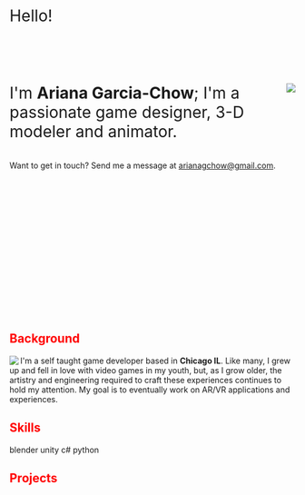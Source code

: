 \
\
\
\
\
\
<span style="font-size:2em">Hello!</span>
\
\
\
\
\
\
\
<img align="right" src="tbd">
<span style="font-size:2em">I'm **Ariana Garcia-Chow**; I'm a passionate game designer, 3-D modeler and animator.</span>
\
\
\
Want to get in touch? Send me a  message at <span style="color:red"><u>arianagchow@gmail.com</u></span>.
\
\
\
\
\
\
\
\
\
\
\
\
\
\
\
<br/>
## <span style="color:red">Background</span>
<img align="left" src="tbd">


I'm a self taught game developer based in **Chicago IL**. Like many, I grew up and fell in love with video games in my youth, but, as I grow older, the artistry and engineering required to craft these experiences continues to hold my attention. My goal is to eventually work on AR/VR applications and experiences. 

## <span style="color:red">Skills</span>
blender
unity
c#
python

## <span style="color:red">Projects</span>



